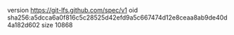 version https://git-lfs.github.com/spec/v1
oid sha256:a5dcca6a0f816c5c28525d42efd9a5c667474d12e8ceaa8ab9de40d4a182d602
size 10868
